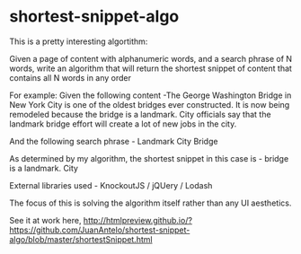 # shortest-snippet-algo

This is a pretty interesting algortithm:

Given a page of content with alphanumeric words, and a search phrase of N words, write an algorithm that will return the shortest snippet of content that contains all N words in any order

For example:
Given the following content -The George Washington Bridge in New York City is one of the oldest bridges ever constructed. It is now being remodeled because the bridge is a landmark. City officials say that the landmark bridge effort will create a lot of new jobs in the city.

And the following search phrase - Landmark City Bridge

As determined by my algorithm, the shortest snippet in this case is - bridge is a landmark. City

External libraries used - KnockoutJS / jQUery / Lodash

The focus of this is solving the algorithm itself rather than any UI aesthetics. 

See it at work here,
http://htmlpreview.github.io/?https://github.com/JuanAntelo/shortest-snippet-algo/blob/master/shortestSnippet.html
